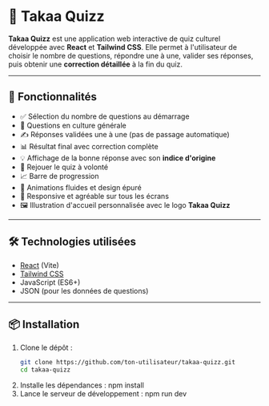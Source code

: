 # 🎯 Takaa Quizz

**Takaa Quizz** est une application web interactive de quiz culturel développée avec **React** et **Tailwind CSS**. Elle permet à l'utilisateur de choisir le nombre de questions, répondre une à une, valider ses réponses, puis obtenir une **correction détaillée** à la fin du quiz.

---

## 🚀 Fonctionnalités

- ✅ Sélection du nombre de questions au démarrage
- 🧠 Questions en culture générale
- ✍️ Réponses validées une à une (pas de passage automatique)
- 📊 Résultat final avec correction complète
- 💡 Affichage de la bonne réponse avec son **indice d'origine**
- 🔁 Rejouer le quiz à volonté
- 📈 Barre de progression
- 🌈 Animations fluides et design épuré
- 📱 Responsive et agréable sur tous les écrans
- 🖼️ Illustration d'accueil personnalisée avec le logo **Takaa Quizz**

---

## 🛠️ Technologies utilisées

- [React](https://reactjs.org/) (Vite)
- [Tailwind CSS](https://tailwindcss.com/)
- JavaScript (ES6+)
- JSON (pour les données de questions)

---

## 📦 Installation

1. Clone le dépôt :
   ```bash
   git clone https://github.com/ton-utilisateur/takaa-quizz.git
   cd takaa-quizz
2. Installe les dépendances :
   npm install
3. Lance le serveur de développement :
   npm run dev
